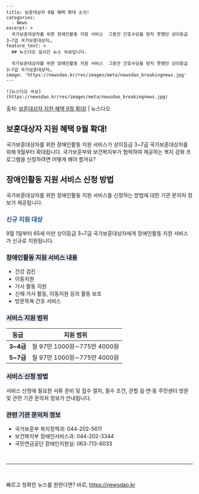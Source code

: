    ---
    title: 보훈대상자 9월 혜택 확대 소식!
    categories:
      - News
    excerpt: >
      국가보훈대상자를 위한 장애인활동 지원 서비스  그동안 간호수당을 받지 못했던 상이등급 3~7급 국가보훈대상자…
    feature_text: >
      ## 뉴스다오 실시간 뉴스 속보입니다.
    
      국가보훈대상자를 위한 장애인활동 지원 서비스  그동안 간호수당을 받지 못했던 상이등급 3~7급 국가보훈대상자…
    image: 'https://newsdao.kr/res/images/meta/newsdao_breakingnews.jpg'
    ---
    
    ![뉴스다오 속보](https://newsdao.kr/res/images/meta/newsdao_breakingnews.jpg)

<p>출처: <a href="https://newsdao.kr/4443" rel="dofollow">보훈대상자 지원 혜택 9월 확대!</a> | 뉴스다오</p>

<h2 data-ke-size="size26">보훈대상자 지원 혜택 9월 확대!</h2>
<p data-ke-size="size16">국가보훈대상자를 위한 장애인활동 지원 서비스가 상이등급 3~7급 국가보훈대상자를 위해 9월부터 확대됩니다. 국가보훈부와 보건복지부가 협력하여 제공하는 복지 강화 프로그램을 신청하려면 어떻게 해야 할까요?</p>

<h2 data-ke-size="size22">장애인활동 지원 서비스 신청 방법</h2>
<p data-ke-size="size16">국가보훈대상자를 위한 장애인활동 지원 서비스를 신청하는 방법에 대한 기관 문의처 정보가 제공됩니다.</p>

<h3><span style="color: #1a5490;">신규 지원 대상</span></h3>
<p data-ke-size="size16">9월 1일부터 65세 미만 상이등급 3~7급 국가보훈대상자에게 장애인활동 지원 서비스가 신규로 지원됩니다.</p>

<h3><b><span style="background-color: #21538527;">장애인활동 지원 서비스 내용</span></b></h3>
<ul>
<li>건강 검진</li>
<li>이동지원</li>
<li>가사 활동 지원</li>
<li>신체·가사 활동, 이동지원 등의 활동 보조</li>
<li>방문목욕·간호 서비스</li>
</ul>

<h3><b><span style="background-color: #21538527;">서비스 지원 범위</span></b></h3>
<table>
<thead>
<tr>
<th>등급</th>
<th>지원 범위</th>
</tr>
</thead>
<tbody>
<tr>
<td style="text-align: center; height: 17px;"><b>3~4급</b></td>
<td style="text-align: center; height: 17px;">월 97만 1000원∼775만 4000원</td>
</tr>
<tr>
<td style="text-align: center; height: 17px;"><b>5~7급</b></td>
<td style="text-align: center; height: 17px;">월 97만 1000원∼775만 4000원</td>
</tr>
</tbody>
</table>

<h3><b><span style="background-color: #21538527;">서비스 신청 방법</span></b></h3>
<p data-ke-size="size16">서비스 신청에 필요한 서류 준비 및 접수 절차, 필수 조건, 관할 읍·면·동 주민센터 방문 및 관련 기관 문의처 정보가 안내됩니다.</p>

<h3><b><span style="background-color: #21538527;">관련 기관 문의처 정보</span></b></h3>
<ul>
<li>국가보훈부 복지정책과: 044-202-5611</li>
<li>보건복지부 장애인서비스과: 044-202-3344</li>
<li>국민연금공단 장애인지원실: 063-713-6033</li>
</ul>

<p data-ke-size="size16">&nbsp;</p>
<hr>
<p data-ke-size="size16">&nbsp;</p> 

빠르고 정확한 뉴스를 원한다면? 바로, <a href="https://newsdao.kr" rel="dofollow">https://newsdao.kr</a>


    
